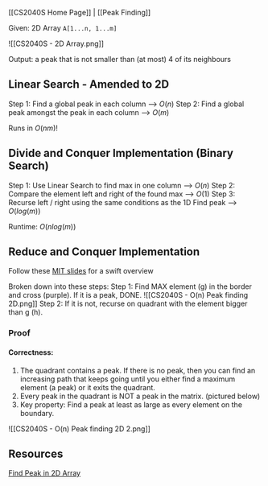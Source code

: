 [[CS2040S Home Page]] | [[Peak Finding]]

Given: 2D Array `A[1...n, 1...m]`

![[CS2040S - 2D Array.png]]

Output: a peak that is not smaller than (at most) 4 of its neighbours

## Linear Search - Amended to 2D

Step 1: Find a global peak in each column --> $O(n)$
Step 2: Find a global peak amongst the peak in each column --> $O(m)$

Runs in $O(nm)$!

## Divide and Conquer Implementation (Binary Search)

Step 1: Use Linear Search to find max in one column --> $O(n)$
Step 2: Compare the element left and right of the found max --> $O(1)$
Step 3: Recurse left / right using the same conditions as the 1D Find peak --> $O(log(m))$

Runtime: $O(nlog(m))$

## Reduce and Conquer Implementation

Follow these [MIT slides](https://courses.csail.mit.edu/6.006/spring11/lectures/lec02.pdf) for a swift overview

Broken down into these steps:
Step 1: Find MAX element (g) in the border and cross (purple). If it is a peak, DONE.
![[CS2040S - O(n) Peak finding 2D.png]]
Step 2: If it is not, recurse on quadrant with the element bigger than g (h).

### Proof
#### Correctness:
1. The quadrant contains a peak. If there is no peak, then you can find an increasing path that keeps going until you either find a maximum element (a peak) or it exits the quadrant.
2. Every peak in the quadrant is NOT a peak in the matrix. (pictured below)
3. Key property: Find a peak at least as large as every element on the boundary.

![[CS2040S - O(n) Peak finding 2D 2.png]]

## Resources

[Find Peak in 2D Array](https://www.youtube.com/watch?v=nGGp5XBzC4g) 

